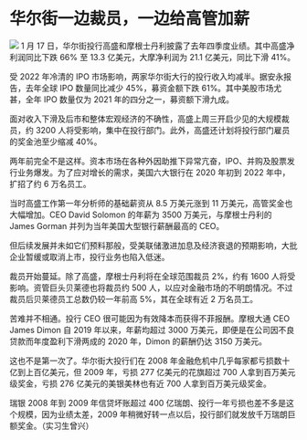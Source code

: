 # 华尔街一边裁员，一边给高管加薪

![](https://inews.gtimg.com/news_bt/OuVqLnKVPmE9xBtqffHAeQUPL5VAcH_932VHrdZe0UJrgAA/1000)
1 月 17 日，华尔街投行高盛和摩根士丹利披露了去年四季度业绩。其中高盛净利润同比下跌 66% 至 13.3 亿美元，大摩净利润为 21.1
亿美元，同比下滑 41%。

受 2022 年冷清的 IPO 市场影响，两家华尔街大行的投行收入均减半。据安永报告，去年全球 IPO 数量同比减少 45%，募资金额下跌
61%。其中美股市场尤甚，全年 IPO 数量仅为 2021 年的四分之一，募资额下滑九成。

面对收入下滑及后市和整体宏观经济的不确性，高盛上周三开启少见的大规模裁员，约 3200
人将受影响，集中在投行部门。此外，高盛还计划将投行部门雇员的奖金池至少缩减 40%。

两年前完全不是这样。资本市场在各种外因助推下异常亢奋，IPO、并购及股票发行业务爆发。为了应对增长的需求，美国六大银行在 2020 年初到 2022
年中，扩招了约 6 万名员工。

当时高盛工作第一年分析师的基础薪资从 8.5 万美元涨到 11 万美元，高管奖金也大幅增加。CEO David Solomon 的年薪为 3500
万美元，与摩根士丹利的 James Gorman 并列为当年美国大型银行薪酬最高的 CEO。

但后续发展并未如它们预料那般，受美联储激进加息及经济衰退的预期影响，大批企业暂缓或取消上市，投行业务也陷入低迷。

裁员开始蔓延。除了高盛，摩根士丹利将在全球范围裁员 2%，约有 1600 人将受影响。资管巨头贝莱德也将裁员约 500
人，以应对金融市场的不明朗情况。不过裁员后贝莱德员工总数仍较一年前高 5%，其在全球有近 2 万名员工。

苦难并不相通。投行 CEO 很可能因为有效降本而获得不菲报酬。摩根大通 CEO James Dimon 自 2019 年以来，年薪均超过 3000
万美元，即便是在公司因不良贷款而年度盈利下滑两成的 2020 年，Dimon 的薪酬仍达 3150 万美元。

这也不是第一次了。华尔街大投行们在 2008 年金融危机中几乎每家都亏损数十亿到上百亿美元，但 2009 年，亏损 277 亿美元的花旗超过 700
人拿到百万美元级奖金，亏损 276 亿美元的美银美林也有近 700 人拿到百万美元级奖金。

瑞银 2008 年到 2009 年信贷坏账超过 400 亿瑞朗、投行一年亏损也差不多是这个规模，因为业绩太差，2009
年稍微好转一点以后，投行部们就发放千万瑞朗巨额奖金。（实习生曾兴）

